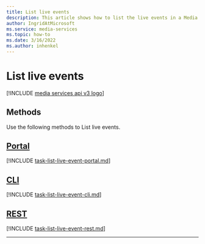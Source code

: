 ```yaml
---
title: List live events
description: This article shows how to list the live events in a Media Services account.
author: IngridAtMicrosoft
ms.service: media-services
ms.topic: how-to
ms.date: 3/16/2022
ms.author: inhenkel
---
```


# List live events

[!INCLUDE [media services api v3 logo](./includes/v3-hr.md)]

## Methods

Use the following methods to List live events.

## [Portal](#tab/portal/)

[!INCLUDE [task-list-live-event-portal.md](./includes/task-list-live-event-portal.md)]

## [CLI](#tab/cli/)

[!INCLUDE [task-list-live-event-cli.md](./includes/task-list-live-event-cli.md)]

## [REST](#tab/rest/)

[!INCLUDE [task-list-live-event-rest.md](./includes/task-list-live-event-rest.md)]

---
